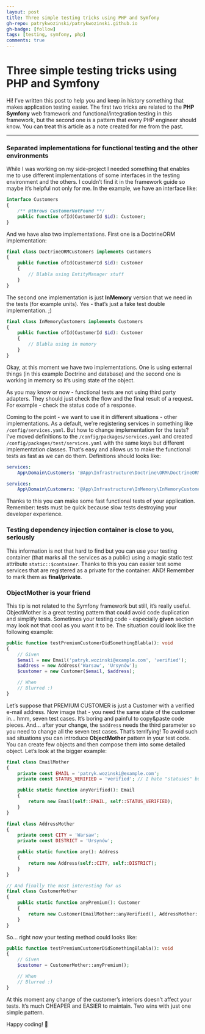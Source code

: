```yaml
---
layout: post
title: Three simple testing tricks using PHP and Symfony
gh-repo: patrykwozinski/patrykwozinski.github.io
gh-badge: [follow]
tags: [testing, symfony, php]
comments: true
---
```


# Three simple testing tricks using PHP and Symfony
Hi! I’ve written this post to help you and keep in history something that makes application testing easier. The first two tricks are related to the **PHP Symfony** web framework and functional/integration testing in this framework, but the second one is a pattern that every PHP engineer should know. You can treat this article as a note created for me from the past.

---

### Separated implementations for functional testing and the other environments
While I was working on my side-project I needed something that enables me to use different implementations of some interfaces in the testing environment and the others. I couldn’t find it in the framework guide so maybe it’s helpful not only for me.
In the example, we have an interface like:
```php
interface Customers
{
	/** @throws CustomerNotFound **/
	public function ofId(CustomerId $id): Customer;
}

```

And we have also two implementations. First one is a DoctrineORM implementation:
```php
final class DoctrineORMCustomers implements Customers
{
	public function ofId(CustomerId $id): Customer
	{
		// Blabla using EntityManager stuff
	}
}
```

The second one implementation is just **InMemory** version that we need in the tests (for example units). Yes - that’s just a fake test double implementation. ;)
```php
final class InMemoryCustomers implements Customers
{
	public function ofId(CustomerId $id): Customer
	{
		// Blabla using in memory
	}
}
```

Okay, at this moment we have two implementations. One is using external things (in this example Doctrine and database) and the second one is working in memory so it’s using state of the object.

As you may know or now - functional tests are not using third party adapters. They should just check the flow and the final result of a request. For example - check the status code of a response.

Coming to the point - we want to use it in different situations - other implementations. As a default, we’re registering services in something like `/config/services.yaml`. But how to change implementation for the tests? I’ve moved definitions to the `/config/packages/services.yaml` and created `/config/packages/test/services.yaml` with the same keys but different implementation classes. That’s easy and allows us to make the functional tests as fast as we can do them.
Definitions should looks like:

```yaml /config/packages/services.yaml
services:
	App\Domain\Customers: '@App\Infrastructure\Doctrine\ORM\DoctrineORMCustomers'
```

```yaml /config/packages/test/services.yaml
services:
	App\Domain\Customers: '@App\Infrastructure\InMemory\InMemoryCustomers'
```

Thanks to this you can make some fast functional tests of your application. Remember: tests must be quick because slow tests destroying your developer experience.

### Testing dependency injection container is close to you, seriously
This information is not that hard to find but you can use your testing container (that marks all the services as a public) using a magic static test attribute `static::$container`.
Thanks to this you can easier test some services that are registered as a private for the container. AND! Remember to mark them as **final/private**.

### ObjectMother is your friend
This tip is not related to the Symfony framework but still, it’s really useful. ObjectMother is a great testing pattern that could avoid code duplication and simplify tests. Sometimes your testing code - especially **given** section may look not that cool as you want it to be. The situation could look like the following example:
```php
public function testPremiumCustomerDidSomethingBlabla(): void
{
	// Given
	$email = new Email('patryk.wozinski@example.com', 'verified');
	$address = new Address('Warsaw', 'Ursynów');
	$customer = new Customer($email, $address);

	// When
	// Blurred :)
}
```

Let’s suppose that PREMIUM CUSTOMER is just a Customer with a verified e-mail address. Now image that - you need the same state of the customer in… hmm, seven test cases. It’s boring and painful to copy&paste code pieces. And… after your change, the `$address` needs the third parameter so you need to change all the seven test cases. That’s terrifying!
To avoid such sad situations you can introduce **ObjectMother** pattern in your test code. You can create few objects and then compose them into some detailed object.
Let’s look at the bigger example:
```php
final class EmailMother
{
	private const EMAIL = 'patryk.wozinski@example.com';
	private const STATUS_VERIFIED = 'verified'; // I hate "statuses" but that's just an example xd

	public static function anyVerified(): Email
	{
		return new Email(self::EMAIL, self::STATUS_VERIFIED);
	}
}

final class AddressMother
{
	private const CITY = 'Warsaw';
	private const DISTRICT = 'Ursynów';

	public static function any(): Address
	{
		return new Address(self::CITY, self::DISTRICT);
	}
}

// And finally the most interesting for us
final class CustomerMother
{
	public static function anyPremium(): Customer
	{
		return new Customer(EmailMother::anyVerified(), AddressMother::any());
	}
}
```

So… right now your testing method could looks like:
```php
public function testPremiumCustomerDidSomethingBlabla(): void
{
	// Given
	$customer = CustomerMother::anyPremium();

	// When
	// Blurred :)
}
```
At this moment any change of the customer’s interiors doesn’t affect your tests. It’s much CHEAPER and EASIER to maintain. Two wins with just one simple pattern.

Happy coding! 👋
